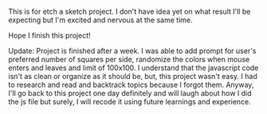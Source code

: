 This is for etch a sketch project. I don't have idea yet on what result I'll be expecting but I'm excited and nervous at the same time.

Hope I finish this project!

Update: Project is finished after a week. I was able to add prompt for user's preferred number of squares per side, randomize the colors when mouse enters and leaves and limit of 100x100. I understand that the javascript code isn't as clean or organize as it should be, but, this project wasn't easy. I had to research and read and backtrack topics because I forgot them. Anyway, I'll go back to this project one day definitely and will laugh about how I did the js file but surely, I will recode it using future learnings and experience.